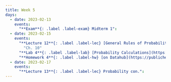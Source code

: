 ```yaml
---
title: Week 5
days:
  - date: 2023-02-13
    events:
      "**Exam**{: .label .label-exam} Midterm 1":
  - date: 2023-02-15
    events:
      "**Lecture 12**{: .label .label-lec} [General Rules of Probability](https://ph142-ucb.github.io/sp23/src/l12-more-probability.pdf)":
        "Ch. 10"
      "**Lab 4**{: .label .label-lab} [Probability Calculations](https://publichealth.datahub.berkeley.edu/hub/user-redirect/git-pull?repo=https%3A%2F%2Fgithub.com%2Fph142-ucb%2Fph142-sp23&urlpath=rstudio%2F&branch=main) (Due Feb. 21)":
      "**Homework 4**{: .label .label-hw} [on Datahub](https://publichealth.datahub.berkeley.edu/hub/user-redirect/git-pull?repo=https%3A%2F%2Fgithub.com%2Fph142-ucb%2Fph142-sp23&urlpath=rstudio%2F&branch=main)":
  - date: 2023-02-17
    events:
      "**Lecture 13**{: .label .label-lec} Probability con.":
---
```

